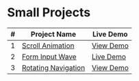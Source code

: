 # Small Projects






| **#** | **Project Name**                              | **Live Demo**                                |
|-------|--------------------------------------------------|---------------------------------------------|
| 1     | [Scroll Animation](Scroll-Animation/)       | [View Demo](https://yourtaskmanagerdemo.com) |
| 2     | [Form Input Wave](form-Input-Wave)       | [Live Demo](forminputwave.netlify.app) |
| 3     | [Rotating Navigation](rotating-Navigation/)    | [View Demo](https://expensetrackerdemo.com) |



